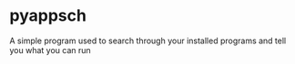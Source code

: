 # pyappsch
A simple program used to search through your installed programs and tell you what you can run
